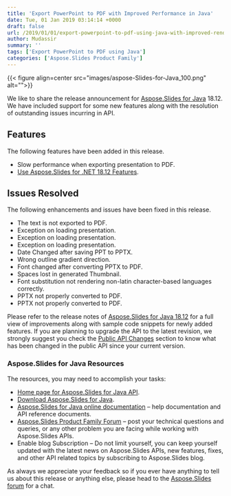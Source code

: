 ```yaml
---
title: 'Export PowerPoint to PDF with Improved Performance in Java'
date: Tue, 01 Jan 2019 03:14:14 +0000
draft: false
url: /2019/01/01/export-powerpoint-to-pdf-using-java-with-improved-rendering-performance/
author: Mudassir
summary: ''
tags: ['Export PowerPoint to PDF using Java']
categories: ['Aspose.Slides Product Family']
---
```




{{< figure align=center src="images/aspose-Slides-for-Java_100.png" alt="">}}


We like to share the release announcement for [Aspose.Slides for Java][1] 18.12. We have included support for some new features along with the resolution of outstanding issues incurring in API.

## Features

The following features have been added in this release.

*   Slow performance when exporting presentation to PDF.
*   [Use Aspose.Slides for .NET 18.12 Features][2].

## Issues Resolved

The following enhancements and issues have been fixed in this release.

*   The text is not exported to PDF.
*   Exception on loading presentation.
*   Exception on loading presentation.
*   Exception on loading presentation.
*   Date Changed after saving PPT to PPTX.
*   Wrong outline gradient direction.
*   Font changed after converting PPTX to PDF.
*   Spaces lost in generated Thumbnail.
*   Font substitution not rendering non-latin character-based languages correctly.
*   PPTX not properly converted to PDF.
*   PPTX not properly converted to PDF.

Please refer to the release notes of [Aspose.Slides for Java 18.12][3] for a full view of improvements along with sample code snippets for newly added features. If you are planning to upgrade the API to the latest revision, we strongly suggest you check the [Public API Changes][4] section to know what has been changed in the public API since your current version.

### Aspose.Slides for Java Resources

The resources, you may need to accomplish your tasks:

*   [Home page for Aspose.Slides for Java API][5].
*   [Download Aspose.Slides for Java][6].
*   [Aspose.Slides for Java online documentation][7] – help documentation and API reference documents.
*   [Aspose.Slides Product Family Forum][8] – post your technical questions and queries, or any other problem you are facing while working with Aspose.Slides APIs.
*   Enable blog Subscription – Do not limit yourself, you can keep yourself updated with the latest news on Aspose.Slides APIs, new features, fixes, and other API related topics by subscribing to Aspose.Slides blog.

As always we appreciate your feedback so if you ever have anything to tell us about this release or anything else, please head to the [Aspose.Slides forum][9] for a chat.




[1]: https://products.aspose.com/slides/java
[2]: https://docs.aspose.com/display/slidesnet/Aspose.Slides+for+.NET+18.12+Release+Notes
[3]: https://docs.aspose.com/display/slidesjava/Aspose.Slides+for+Java+18.12+Release+Notes
[4]: https://docs.aspose.com/display/slidesjava/Aspose.Slides+for+Java+18.12+Release+Notes
[5]: https://products.aspose.com/slides/java
[6]: https://artifact.aspose.com/webapp/#/artifacts/browse/tree/General/repo/com/aspose/aspose-slides/18.12
[7]: https://docs.aspose.com/display/slidesjava/Home
[8]: https://forum.aspose.com/c/slides
[9]: https://forum.aspose.com/c/slides




